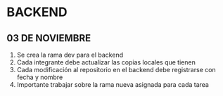 # BACKEND

## 03 DE NOVIEMBRE 
1. Se crea la rama dev para el backend
2. Cada integrante debe actualizar las copias locales que tienen
3. Cada modificación al repositorio en el backend debe registrarse con fecha y nombre
4. Importante trabajar sobre la rama nueva asignada para cada tarea 